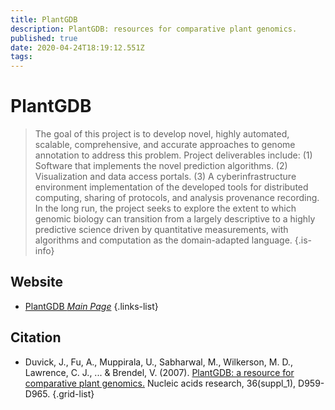 ```yaml
---
title: PlantGDB
description: PlantGDB: resources for comparative plant genomics.
published: true
date: 2020-04-24T18:19:12.551Z
tags: 
---
```


# PlantGDB

> The goal of this project is to develop novel, highly automated, scalable, comprehensive, and accurate approaches to genome annotation to address this problem. Project deliverables include:
(1) Software that implements the novel prediction algorithms.
(2) Visualization and data access portals.
(3) A cyberinfrastructure environment implementation of the developed tools for distributed computing, sharing of protocols, and analysis provenance recording.
&NewLine;
In the long run, the project seeks to explore the extent to which genomic biology can transition from a largely descriptive to a highly predictive science driven by quantitative measurements, with algorithms and computation as the domain-adapted language.
{.is-info}

 

## Website 

- [PlantGDB *Main Page*](http://www.plantgdb.org/)
 {.links-list}

## Citation 

- Duvick, J., Fu, A., Muppirala, U., Sabharwal, M., Wilkerson, M. D., Lawrence, C. J., ... & Brendel, V. (2007). [PlantGDB: a resource for comparative plant genomics.](https://academic.oup.com/nar/article/36/suppl_1/D959/2505797) Nucleic acids research, 36(suppl_1), D959-D965.
{.grid-list}
